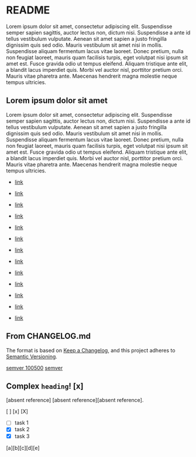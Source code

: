# README

Lorem ipsum dolor sit amet, consectetur adipiscing elit. Suspendisse semper sapien sagittis, auctor lectus non, dictum nisi. Suspendisse a ante id tellus vestibulum vulputate. Aenean sit amet sapien a justo fringilla dignissim quis sed odio. Mauris vestibulum sit amet nisi in mollis. Suspendisse aliquam fermentum lacus vitae laoreet. Donec pretium, nulla non feugiat laoreet, mauris quam facilisis turpis, eget volutpat nisi ipsum sit amet est. Fusce gravida odio ut tempus eleifend. Aliquam tristique ante elit, a blandit lacus imperdiet quis. Morbi vel auctor nisl, porttitor pretium orci. Mauris vitae pharetra ante. Maecenas hendrerit magna molestie neque tempus ultricies.

## Lorem ipsum dolor sit amet

Lorem ipsum dolor sit amet, consectetur adipiscing elit. Suspendisse semper sapien sagittis, auctor lectus non, dictum nisi. Suspendisse a ante id tellus vestibulum vulputate. Aenean sit amet sapien a justo fringilla dignissim quis sed odio. Mauris vestibulum sit amet nisi in mollis. Suspendisse aliquam fermentum lacus vitae laoreet. Donec pretium, nulla non feugiat laoreet, mauris quam facilisis turpis, eget volutpat nisi ipsum sit amet est. Fusce gravida odio ut tempus eleifend. Aliquam tristique ante elit, a blandit lacus imperdiet quis. Morbi vel auctor nisl, porttitor pretium orci. Mauris vitae pharetra ante. Maecenas hendrerit magna molestie neque tempus ultricies.

- [link](#lorem-ipsum-dolor-sit-amet "alt")
- [link](#Lorem-ipsum-dolor-sit-amet)
- [link](/README.md)
- [link](/README.md#readme)
- [link](/README.md#Readme)
- [link](./file1.md)
- [link](./file1.md#heading-1)
- [link](./file1.md#heading-2)
- [link](./file1.md#Heading-1)
- [link](./file1.md#заголовок-на-русском)
- [link](./folder/file2.md)

- [link](#from-changelogmd)
- [link](#complex-heading-x)

## From CHANGELOG.md

The format is based on [Keep a Changelog](https://keepachangelog.com/en/1.0.0/),
and this project adheres to [Semantic Versioning][semver].

[semver 100500] [semver]

[semver]: https://semver.org/spec/v2.0.0.html
[semver 100500]: https://semver.org/spec/v100.500.0.html

## Complex `heading`! [x]

[absent reference] [absent reference][absent reference].

[ ] [x] [X]

- [ ] task 1
- [x] task 2
- [X] task 3

[a][b][c][d][e]
